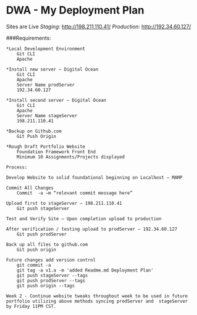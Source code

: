 # DWA - My Deployment Plan

Sites are Live 
*Staging:* http://198.211.110.41/
*Production:* http://192.34.60.127/

###Requirements:

	*Local Development Environment
		Git CLI
		Apache
		
	*Install new server – Digital Ocean
		Git CLI
		Apache
		Server Name prodServer
		192.34.60.127

	*Install second server – Digital Ocean
		Git CLI
		Apache
		Server Name stageServer
		198.211.110.41

	*Backup on Github.com
		Git Push Origin

	*Rough Draft Portfolio Website
		Foundation Framework Front End
		Minimum 10 Assignments/Projects displayed

	Process:
		
	Develop Website to solid foundational beginning on Localhost – MAMP

	Commit All Changes
		Commit  -a –m “relevant commit message here”
	
	Upload first to stageServer – 198.211.110.41
		Git push stageServer

	Test and Verify Site – Upon completion upload to production

	After verification / testing upload to prodServer – 192.34.60.127
		Git push prodServer

	Back up all files to github.com 
		Git push origin

	Future changes add version control
		git commit -a
		git tag -a v1.a -m 'added Readme.md Deployment Plan'
		git push stageServer --tags
		git push prodServer --tags
		git push origin --tags

	Week 2 - Continue website tweaks throughout week to be used in future portfolio utilizing above methods syncing prodServer and 	stageServer by Friday 11PM CST.


		
	



